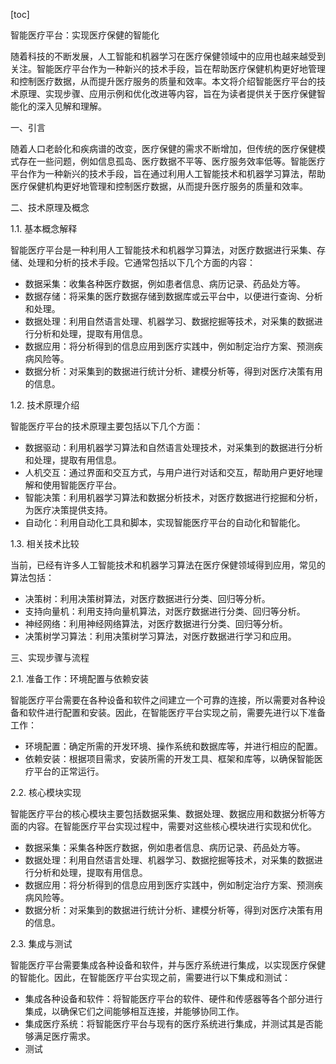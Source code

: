 
[toc]                    
                
                
智能医疗平台：实现医疗保健的智能化

随着科技的不断发展，人工智能和机器学习在医疗保健领域中的应用也越来越受到关注。智能医疗平台作为一种新兴的技术手段，旨在帮助医疗保健机构更好地管理和控制医疗数据，从而提升医疗服务的质量和效率。本文将介绍智能医疗平台的技术原理、实现步骤、应用示例和优化改进等内容，旨在为读者提供关于医疗保健智能化的深入见解和理解。

一、引言

随着人口老龄化和疾病谱的改变，医疗保健的需求不断增加，但传统的医疗保健模式存在一些问题，例如信息孤岛、医疗数据不平等、医疗服务效率低等。智能医疗平台作为一种新兴的技术手段，旨在通过利用人工智能技术和机器学习算法，帮助医疗保健机构更好地管理和控制医疗数据，从而提升医疗服务的质量和效率。

二、技术原理及概念

1.1. 基本概念解释

智能医疗平台是一种利用人工智能技术和机器学习算法，对医疗数据进行采集、存储、处理和分析的技术手段。它通常包括以下几个方面的内容：

- 数据采集：收集各种医疗数据，例如患者信息、病历记录、药品处方等。
- 数据存储：将采集的医疗数据存储到数据库或云平台中，以便进行查询、分析和处理。
- 数据处理：利用自然语言处理、机器学习、数据挖掘等技术，对采集的数据进行分析和处理，提取有用信息。
- 数据应用：将分析得到的信息应用到医疗实践中，例如制定治疗方案、预测疾病风险等。
- 数据分析：对采集到的数据进行统计分析、建模分析等，得到对医疗决策有用的信息。

1.2. 技术原理介绍

智能医疗平台的技术原理主要包括以下几个方面：

- 数据驱动：利用机器学习算法和自然语言处理技术，对采集到的数据进行分析和处理，提取有用信息。
- 人机交互：通过界面和交互方式，与用户进行对话和交互，帮助用户更好地理解和使用智能医疗平台。
- 智能决策：利用机器学习算法和数据分析技术，对医疗数据进行挖掘和分析，为医疗决策提供支持。
- 自动化：利用自动化工具和脚本，实现智能医疗平台的自动化和智能化。

1.3. 相关技术比较

当前，已经有许多人工智能技术和机器学习算法在医疗保健领域得到应用，常见的算法包括：

- 决策树：利用决策树算法，对医疗数据进行分类、回归等分析。
- 支持向量机：利用支持向量机算法，对医疗数据进行分类、回归等分析。
- 神经网络：利用神经网络算法，对医疗数据进行分类、回归等分析。
- 决策树学习算法：利用决策树学习算法，对医疗数据进行学习和应用。

三、实现步骤与流程

2.1. 准备工作：环境配置与依赖安装

智能医疗平台需要在各种设备和软件之间建立一个可靠的连接，所以需要对各种设备和软件进行配置和安装。因此，在智能医疗平台实现之前，需要先进行以下准备工作：

- 环境配置：确定所需的开发环境、操作系统和数据库等，并进行相应的配置。
- 依赖安装：根据项目需求，安装所需的开发工具、框架和库等，以确保智能医疗平台的正常运行。

2.2. 核心模块实现

智能医疗平台的核心模块主要包括数据采集、数据处理、数据应用和数据分析等方面的内容。在智能医疗平台实现过程中，需要对这些核心模块进行实现和优化。

- 数据采集：采集各种医疗数据，例如患者信息、病历记录、药品处方等。
- 数据处理：利用自然语言处理、机器学习、数据挖掘等技术，对采集的数据进行分析和处理，提取有用信息。
- 数据应用：将分析得到的信息应用到医疗实践中，例如制定治疗方案、预测疾病风险等。
- 数据分析：对采集到的数据进行统计分析、建模分析等，得到对医疗决策有用的信息。

2.3. 集成与测试

智能医疗平台需要集成各种设备和软件，并与医疗系统进行集成，以实现医疗保健的智能化。因此，在智能医疗平台实现之前，需要进行以下集成和测试：

- 集成各种设备和软件：将智能医疗平台的软件、硬件和传感器等各个部分进行集成，以确保它们之间能够相互连接，并能够协同工作。
- 集成医疗系统：将智能医疗平台与现有的医疗系统进行集成，并测试其是否能够满足医疗需求。
- 测试

